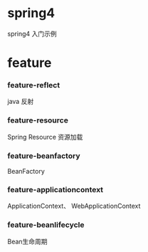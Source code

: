 # spring4
spring4 入门示例

# feature
### feature-reflect  
java 反射

### feature-resource
Spring Resource 资源加载

### feature-beanfactory
BeanFactory 

### feature-applicationcontext
ApplicationContext、 WebApplicationContext

### feature-beanlifecycle
Bean生命周期